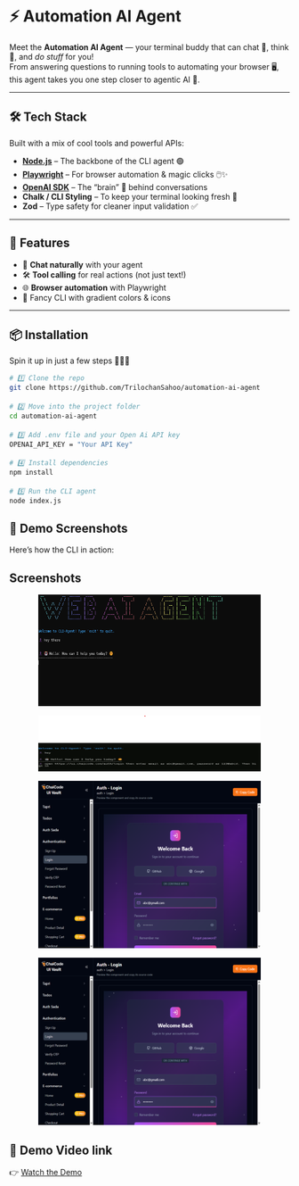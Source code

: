 # ⚡ Automation AI Agent  

Meet the **Automation AI Agent** — your terminal buddy that can chat 💬, think 🤖, and *do stuff* for you!  
From answering questions to running tools to automating your browser 🖥️, this agent takes you one step closer to agentic AI 🚀.  

---

## 🛠 Tech Stack  

Built with a mix of cool tools and powerful APIs:  

- **[Node.js](https://nodejs.org/)** – The backbone of the CLI agent 🟢  
- **[Playwright](https://playwright.dev/)** – For browser automation & magic clicks 🖱️✨  
- **[OpenAI SDK](https://platform.openai.com/)** – The “brain” 🧠 behind conversations  
- **Chalk / CLI Styling** – To keep your terminal looking fresh 🌈  
- **Zod** – Type safety for cleaner input validation ✅  

---

## 🚀 Features  

- 💬 **Chat naturally** with your agent  
- 🛠 **Tool calling** for real actions (not just text!)  
- 🌐 **Browser automation** with Playwright  
- 🎨 Fancy CLI with gradient colors & icons  

---

## 📦 Installation  

Spin it up in just a few steps 🏃‍♂️💨  

```bash
# 1️⃣ Clone the repo
git clone https://github.com/TrilochanSahoo/automation-ai-agent

# 2️⃣ Move into the project folder
cd automation-ai-agent

# 3️⃣ Add .env file and your Open Ai API key
OPENAI_API_KEY = "Your API Key"

# 4️⃣ Install dependencies
npm install

# 5️⃣ Run the CLI agent
node index.js
```

## 📸 Demo Screenshots

Here’s how the CLI in action:
## Screenshots
<p align="center">
  <img src="./public/AI agent1.png" alt="img1" width="400" height="200">
</p>

<p align="center">
  <img src="./public/AI agent2.png" alt="img2" width="400" height="100">
</p>

<p align="center">
  <img src="./public/screenshot-1.png" alt="img2" width="400" height="300">
</p>

<p align="center">
  <img src="./public/screenshot-2.png" alt="img2" width="400" height="300">
</p>

## 📸 Demo Video link
👉 [Watch the Demo](https://x.com/Trilochan026/status/1961370933542727733)

